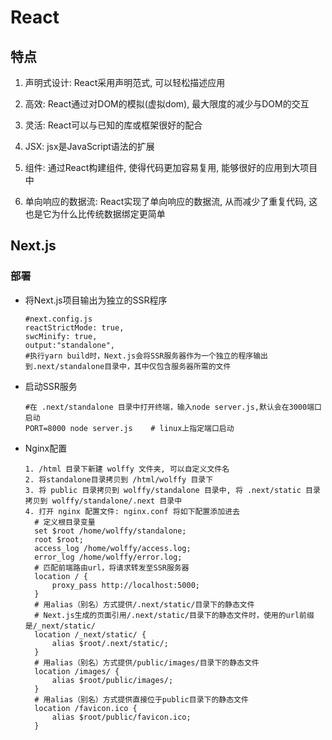 # React
## 特点

1. 声明式设计: React采用声明范式, 可以轻松描述应用

2. 高效: React通过对DOM的模拟(虚拟dom), 最大限度的减少与DOM的交互
3. 灵活: React可以与已知的库或框架很好的配合
4. JSX: jsx是JavaScript语法的扩展
5. 组件: 通过React构建组件, 使得代码更加容易复用, 能够很好的应用到大项目中
6. 单向响应的数据流: React实现了单向响应的数据流, 从而减少了重复代码, 这也是它为什么比传统数据绑定更简单



## Next.js

### 部署
- 将Next.js项目输出为独立的SSR程序
  ~~~shell
  #next.config.js
  reactStrictMode: true, 
  swcMinify: true,
  output:"standalone",
  #执行yarn build时，Next.js会将SSR服务器作为一个独立的程序输出到.next/standalone目录中，其中仅包含服务器所需的文件
  ~~~
- 启动SSR服务
  ~~~shell
  #在 .next/standalone 目录中打开终端，输入node server.js,默认会在3000端口启动
  PORT=8000 node server.js    # linux上指定端口启动
  ~~~
- Nginx配置
  ~~~shell
  1. /html 目录下新建 wolffy 文件夹, 可以自定义文件名
  2. 将standalone目录拷贝到 /html/wolffy 目录下
  3. 将 public 目录拷贝到 wolffy/standalone 目录中, 将 .next/static 目录拷贝到 wolffy/standalone/.next 目录中
  4. 打开 nginx 配置文件: nginx.conf 将如下配置添加进去
    # 定义根目录变量
	set $root /home/wolffy/standalone;
	root $root;
	access_log /home/wolffy/access.log;
	error_log /home/wolffy/error.log;
	# 匹配前端路由url，将请求转发至SSR服务器
	location / {
		proxy_pass http://localhost:5000;
	}
	# 用alias（别名）方式提供/.next/static/目录下的静态文件
	# Next.js生成的页面引用/.next/static/目录下的静态文件时，使用的url前缀是/_next/static/
	location /_next/static/ {
		alias $root/.next/static/;
	}
	# 用alias（别名）方式提供/public/images/目录下的静态文件
	location /images/ {
		alias $root/public/images/;
	}
	# 用alias（别名）方式提供直接位于public目录下的静态文件
	location /favicon.ico {
		alias $root/public/favicon.ico;
	}
  ~~~